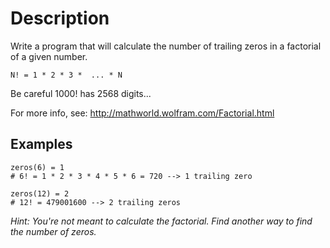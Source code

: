 # Description
Write a program that will calculate the number of trailing zeros in a factorial of a given number.

```
N! = 1 * 2 * 3 *  ... * N
```

Be careful 1000! has 2568 digits...

For more info, see: http://mathworld.wolfram.com/Factorial.html

## Examples
```
zeros(6) = 1
# 6! = 1 * 2 * 3 * 4 * 5 * 6 = 720 --> 1 trailing zero

zeros(12) = 2
# 12! = 479001600 --> 2 trailing zeros
```

*Hint: You're not meant to calculate the factorial. Find another way to find the number of zeros.*
